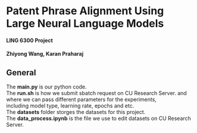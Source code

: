 # Patent Phrase Alignment Using Large Neural Language Models
#### LING 6300 Project

#### Zhiyong Wang, Karan Praharaj

## General
The **main.py** is our python code. <br>
The **run.sh** is how we submit sbatch request on CU Research Server. and where we can pass different parameters for the experiments,<br> 
including model type, learning rate, epochs and etc.<br>
The **datasets** folder storges the datasets for this project.<br>
The **data_process.ipynb** is the file we use to edit datasets on CU Research Server.<br>
